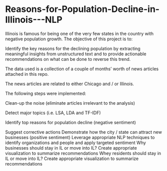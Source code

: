 # Reasons-for-Population-Decline-in-Illinois---NLP

Illinois is famous for being one of the very few states in the country with negative population growth.  The objective of this project is to:

Identify the key reasons for the declining population by extracting meaningful insights from unstructured text and to provide actionable recommendations on what can be done to reverse this trend.


The data used is a collection of a couple of months’ worth of news articles attached in this repo.

The news articles are related to either Chicago and / or Illinois.

The following steps were implemented: 

Clean-up the noise (eliminate articles irrelevant to the analysis)

Detect major topics (i.e. LSA, LDA and TF-IDF)

Identify top reasons for population decline (negative sentiment)

Suggest corrective actions
Demonstrate how the city / state can attract new businesses (positive sentiment)
Leverage appropriate NLP techniques to identify organizations and people and apply targeted sentiment
Why businesses should stay in IL or move into IL?
Create appropriate visualization to summarize recommendations
Whey residents should stay in IL or move into IL?
Create appropriate visualization to summarize recommendations 

